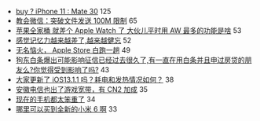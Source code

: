 - [buy ? iPhone 11 : Mate 30](https://www.v2ex.com/t/605004) 125
- [教会微信：突破文件发送 100M 限制](https://www.v2ex.com/t/605034) 65
- [苹果全家桶 就差个 Apple Watch 了 大伙儿平时用 AW 最多的功能是啥](https://www.v2ex.com/t/605019) 53
- [感觉记忆力越来越差了,越来越健忘](https://www.v2ex.com/t/605045) 52
- [无名恼火， Apple Store 白跑一趟](https://www.v2ex.com/t/604987) 49
- [狗东白条爆出可能影响征信已经过去很久了,有一直在用白条并且申过房贷的朋友么?你觉得受到影响了吗?](https://www.v2ex.com/t/605010) 43
- [大家更新了 iOS13.1.1 吗？耗电和发热情况如何？](https://www.v2ex.com/t/605031) 38
- [安徽电信也出了游戏宽带，有 CN2 加成](https://www.v2ex.com/t/604981) 35
- [现在的手机都太笨重了](https://www.v2ex.com/t/605119) 34
- [哪里可以买到全新的小米 6 啊](https://www.v2ex.com/t/605000) 33